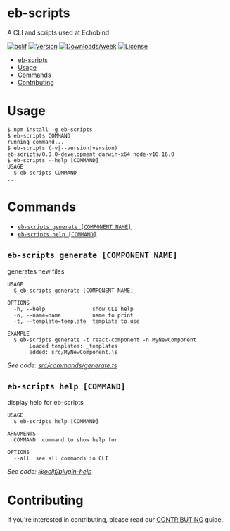 # eb-scripts

A CLI and scripts used at Echobind

[![oclif](https://img.shields.io/badge/cli-oclif-brightgreen.svg)](https://oclif.io)
[![Version](https://img.shields.io/npm/v/eb-scripts.svg)](https://npmjs.org/package/eb-scripts)
[![Downloads/week](https://img.shields.io/npm/dw/eb-scripts.svg)](https://npmjs.org/package/eb-scripts)
[![License](https://img.shields.io/npm/l/eb-scripts.svg)](https://github.com/echobind/eb-scripts/blob/master/package.json)

<!-- toc -->

- [eb-scripts](#eb-scripts)
- [Usage](#usage)
- [Commands](#commands)
- [Contributing](#contributing)
  <!-- tocstop -->

# Usage

<!-- usage -->

```sh-session
$ npm install -g eb-scripts
$ eb-scripts COMMAND
running command...
$ eb-scripts (-v|--version|version)
eb-scripts/0.0.0-development darwin-x64 node-v10.16.0
$ eb-scripts --help [COMMAND]
USAGE
  $ eb-scripts COMMAND
...
```

<!-- usagestop -->

# Commands

<!-- commands -->

- [`eb-scripts generate [COMPONENT NAME]`](#eb-scripts-generate-component-name)
- [`eb-scripts help [COMMAND]`](#eb-scripts-help-command)

## `eb-scripts generate [COMPONENT NAME]`

generates new files

```
USAGE
  $ eb-scripts generate [COMPONENT NAME]

OPTIONS
  -h, --help               show CLI help
  -n, --name=name          name to print
  -t, --template=template  template to use

EXAMPLE
  $ eb-scripts generate -t react-component -n MyNewComponent
       Loaded templates: _templates
       added: src/MyNewComponent.js
```

_See code: [src/commands/generate.ts](https://github.com/echobind/eb-scripts/blob/v0.0.0-development/src/commands/generate.ts)_

## `eb-scripts help [COMMAND]`

display help for eb-scripts

```
USAGE
  $ eb-scripts help [COMMAND]

ARGUMENTS
  COMMAND  command to show help for

OPTIONS
  --all  see all commands in CLI
```

_See code: [@oclif/plugin-help](https://github.com/oclif/plugin-help/blob/v2.2.1/src/commands/help.ts)_

<!-- commandsstop -->

# Contributing

If you're interested in contributing, please read our [CONTRIBUTING](https://github.com/echobind/eb-scripts/blob/master/CONTRIBUTING.md) guide.
